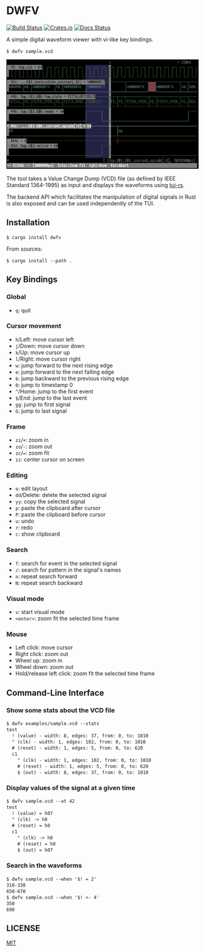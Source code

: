 DWFV
====

[![Build Status](https://travis-ci.com/psurply/dwfv.svg?branch=master)](https://travis-ci.com/psurply/dwfv)
[![Crates.io](https://img.shields.io/crates/v/dwfv)](https://crates.io/crates/dwfv)
[![Docs Status](https://docs.rs/dwfv/badge.svg)](https://docs.rs/crate/dwfv/)

A simple digital waveform viewer with vi-like key bindings.

```shell
$ dwfv sample.vcd
```

![screenshot](docs/screenshot.png)

The tool takes a Value Change Dump (VCD) file (as defined by IEEE Standard
1364-1995) as input and displays the waveforms using
[tui-rs](https://github.com/fdehau/tui-rs).

The backend API which facilitates the manipulation of digital signals in Rust
is also exposed and can be used independently of the TUI.

Installation
------------

```shell
$ cargo install dwfv
```

From sources:

```shell
$ cargo install --path .
```

Key Bindings
------------

### Global

- `q`: quit

### Cursor movement

- `h`/Left: move cursor left
- `j`/Down: move cursor down
- `k`/Up: move cursor up
- `l`/Right: move cursor right
- `w`: jump forward to the next rising edge
- `e`: jump forward to the next falling edge
- `b`: jump backward to the previous rising edge
- `0`: jump to timestamp 0
- `^`/Home: jump to the first event
- `$`/End: jump to the last event
- `gg`: jump to first signal
- `G`: jump to last signal

### Frame

- `zi`/`+`: zoom in
- `zo`/`-`: zoom out
- `zc`/`=`: zoom fit
- `zz`: center cursor on screen

### Editing

- `o`: edit layout
- `dd`/Delete: delete the selected signal
- `yy`: copy the selected signal
- `p`: paste the clipboard after cursor
- `P`: paste the clipboard before cursor
- `u`: undo
- `r`: redo
- `c`: show clipboard

### Search

- `f`: search for event in the selected signal
- `/`: search for pattern in the signal's names
- `n`: repeat search forward
- `N`: repeat search backward

### Visual mode

- `v`: start visual mode
- `<enter>`: zoom fit the selected time frame

### Mouse

- Left click: move cursor
- Right click: zoom out
- Wheel up: zoom in
- Wheel down: zoom out
- Hold/release left click: zoom fit the selected time frame

Command-Line Interface
----------------------

### Show some stats about the VCD file

```shell
$ dwfv examples/sample.vcd --stats
test
  ! (value) - width: 8, edges: 37, from: 0, to: 1010
  " (clk) - width: 1, edges: 102, from: 0, to: 1010
  # (reset) - width: 1, edges: 5, from: 0, to: 620
  c1
    " (clk) - width: 1, edges: 102, from: 0, to: 1010
    # (reset) - width: 1, edges: 5, from: 0, to: 620
    $ (out) - width: 8, edges: 37, from: 0, to: 1010
```

### Display values of the signal at a given time

```shell
$ dwfv sample.vcd --at 42
test
  ! (value) = h07
  " (clk) -> h0
  # (reset) = h0
  c1
    " (clk) -> h0
    # (reset) = h0
    $ (out) = h07
```

### Search in the waveforms

```shell
$ dwfv sample.vcd --when '$! = 2'
310-330
650-670
$ dwfv sample.vcd --when '$! <- 4'
350
690
```

LICENSE
-------

[MIT](LICENSE)
